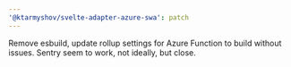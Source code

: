 ```yaml
---
'@ktarmyshov/svelte-adapter-azure-swa': patch
---
```


Remove esbuild, update rollup settings for Azure Function to build without issues. Sentry seem to work, not ideally, but close.

